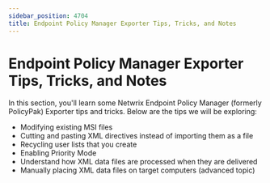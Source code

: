 ```yaml
---
sidebar_position: 4704
title: Endpoint Policy Manager Exporter Tips, Tricks, and Notes
---
```


# Endpoint Policy Manager Exporter Tips, Tricks, and Notes

In this section, you'll learn some Netwrix Endpoint Policy Manager (formerly PolicyPak) Exporter tips and tricks. Below are the tips we will be exploring:

* Modifying existing MSI files
* Cutting and pasting XML directives instead of importing them as a file
* Recycling user lists that you create
* Enabling Priority Mode
* Understand how XML data files are processed when they are delivered
* Manually placing XML data files on target computers (advanced topic)